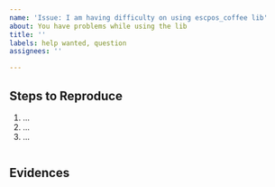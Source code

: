 ```yaml
---
name: 'Issue: I am having difficulty on using escpos_coffee lib'
about: You have problems while using the lib
title: ''
labels: help wanted, question
assignees: ''

---
```


<!-- before open the issue, you can try to solve with

     If you are looking for support, please check out our wiki
     or  take a look at https://github.com/anastaciocintra/escpos-coffee-samples
-->

## Steps to Reproduce

<!-- Please tell us exactly how to reproduce the problem you are running into. -->

1. ...
2. ...
3. ...


<!-- If necessary, paste the piece of code to simulate the problem -->

```
```

## Evidences

<!--
      If necessary, put pictures of the printed paper
-->

